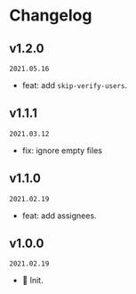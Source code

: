 # Changelog

## v1.2.0

`2021.05.16`

- feat: add `skip-verify-users`.

## v1.1.1

`2021.03.12`

- fix: ignore empty files

## v1.1.0

`2021.02.19`

- feat: add assignees.

## v1.0.0

`2021.02.19`

- 🎉 Init.
